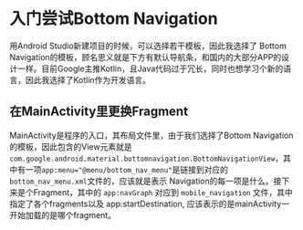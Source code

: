 # 入门尝试Bottom Navigation

用Android Studio新建项目的时候，可以选择若干模板，因此我选择了 Bottom Navigation的模板，顾名思义就是下方有默认导航条，和国内的大部分APP的设计一样。目前Google主推Kotlin，且Java代码过于冗长，同时也想学习个新的语言，因此我选择了Kotlin作为开发语言。

## 在MainActivity里更换Fragment

MainActivity是程序的入口，其布局文件里，由于我们选择了Bottom Navigation的模板，因此包含的View元素就是`com.google.android.material.bottomnavigation.BottomNavigationView`，其中有一项`app:menu="@menu/bottom_nav_menu"`是链接到对应的`bottom_nav_menu.xml`文件的，应该就是表示 Navigation的每一项是什么。接下来是个Fragment，其中的 `app:navGraph` 对应到 `mobile_navigation` 文件，其中指定了各个fragments以及 app:startDestination, 应该表示的是mainActivity一开始加载的是哪个fragment。

